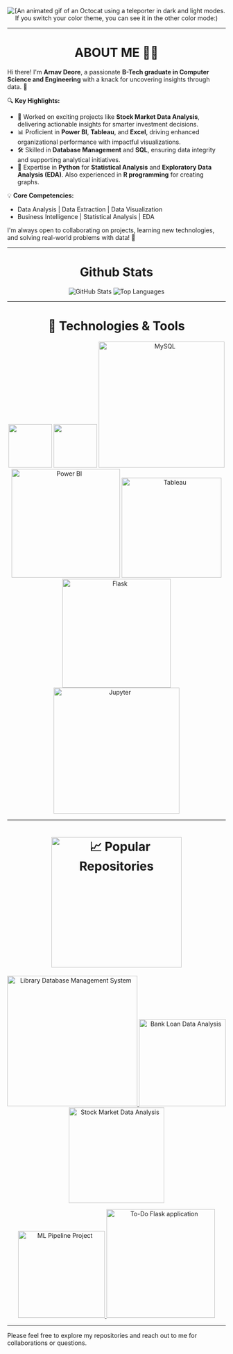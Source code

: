 
<p align="center">
  <picture>
  <source media="(prefers-color-scheme: dark)" srcset="https://user-images.githubusercontent.com/19292210/199123129-b9c2437d-4e6d-4f1c-a7ea-d9a91babb41d.gif">
  <source media="(prefers-color-scheme: light)" srcset="https://user-images.githubusercontent.com/19292210/88347096-c067a980-ccfe-11ea-8a06-bdaf552fee06.gif">
  <img alt="[An animated gif of an Octocat using a teleporter in dark and light modes. If you switch your color theme, you can see it in the other color mode:)" src="https://user-images.githubusercontent.com/25423296/163456779-a8556205-d0a5-45e2-ac17-42d089e3c3f8.png](https://user-images.githubusercontent.com/19292210/88347096-c067a980-ccfe-11ea-8a06-bdaf552fee06.gif)">
</picture>
</p>


<!--
**arnavdeore/arnavdeore** is a ✨ _special_ ✨ repository because its `README.md` (this file) appears on your GitHub profile.

Here are some ideas to get you started:

- 🔭 I’m currently working on ...
- 🌱 I’m currently learning ...
- 👯 I’m looking to collaborate on ...
- 🤔 I’m looking for help with ...
- 💬 Ask me about ...
- 📫 How to reach me: ...
- 😄 Pronouns: ...
- ⚡ Fun fact: ...
-->
---

<h1 align="center">ABOUT ME 👨‍💻</h1>
Hi there! I'm <strong>Arnav Deore</strong>, a passionate <strong>B-Tech graduate in Computer Science and Engineering</strong> with a knack for uncovering insights through data. 🚀 

🔍 **Key Highlights:**
- 🧩 Worked on exciting projects like **Stock Market Data Analysis**, delivering actionable insights for smarter investment decisions.
- 📊 Proficient in **Power BI**, **Tableau**, and **Excel**, driving enhanced organizational performance with impactful visualizations.
- 🛠️ Skilled in **Database Management** and **SQL**, ensuring data integrity and supporting analytical initiatives.
- 🐍 Expertise in **Python** for **Statistical Analysis** and **Exploratory Data Analysis (EDA)**. Also experienced in **R programming** for creating graphs.

💡 **Core Competencies:**
- Data Analysis | Data Extraction | Data Visualization  
- Business Intelligence | Statistical Analysis | EDA  

I'm always open to collaborating on projects, learning new technologies, and solving real-world problems with data! 🌟


---

 <h1 align="center">Github Stats</h1>
 <p align="center">
  <img src="https://github-readme-stats.vercel.app/api?username=arnavdeore&show_icons=true&hide_title=true" alt="GitHub Stats" />
  <img src="https://github-readme-stats.vercel.app/api/top-langs/?username=arnavdeore&theme=vue-dark&show_icons=true&hide_border=true&layout=compact" alt="Top Languages" />
</p>

---

<h1 align="center">🔧 Technologies & Tools</h1>
<p align="center">
   <img src="https://user-images.githubusercontent.com/74038190/212257472-08e52665-c503-4bd9-aa20-f5a4dae769b5.gif" width="100">  <img src="https://user-images.githubusercontent.com/74038190/212257468-1e9a91f1-b626-4baa-b15d-5c385dfa7ed2.gif" width="100"> 
   <img src="https://img.shields.io/badge/MySQL-4479A1?style=flat&logo=mysql&logoColor=white" width="290" alt="MySQL"/> 
   <img src="https://img.shields.io/badge/Power%20BI-F2C811?style=flat&logo=powerbi&logoColor=white" width="250" alt="Power BI"/> 
   <img src="https://img.shields.io/badge/Tableau-E97627?style=flat&logo=tableau&logoColor=white" width="230" alt="Tableau"/>
   <img src="https://img.shields.io/badge/Flask-000000?style=flat&logo=flask&logoColor=white" width="250" alt="Flask"/>
   <img src="https://img.shields.io/badge/Jupyter-F37626?style=flat&logo=jupyter&logoColor=white" width="290" alt="Jupyter"/>
</p>

---

<h1 align="center"><img src="https://img.shields.io/badge/📈 Popular Repositories-4479A1?style=flat&logo=github&logoColor=white" alt="📈 Popular Repositories" width="300"/></h1>

<p align="center">
  <a href="https://github.com/arnavdeore/Library-Database-Management-System" target="_blank">
    <img src="https://img.shields.io/badge/Library--Database--Management--System-4479A1?style=flat&logo=github&logoColor=white" alt="Library Database Management System" width="300"/>
  </a>
  <a href="https://github.com/arnavdeore/Bank-Loan-Data-Analysis" target="_blank">
    <img src="https://img.shields.io/badge/Bank--Loan--Data--Analysis-4479A1?style=flat&logo=github&logoColor=white" alt="Bank Loan Data Analysis" width="200">
  </a>
   <a href="https://github.com/arnavdeore/Stock-Market-Data-Analysis" target="_blank">
    <img src="https://img.shields.io/badge/Stock--Market--Data--Analysis-4479A1?style=flat&logo=github&logoColor=white" alt="Stock Market Data Analysis" width="220">
  </a>
</p> 


<p align="center">
   <a href="https://github.com/arnavdeore/ML_Pipeline_Project" target="_blank">
    <img src="https://img.shields.io/badge/ML--Pipelin--Project-4479A1?style=flat&logo=github&logoColor=white" alt="ML Pipeline Project" width="200">
  </a>
  <a href="https://github.com/arnavdeore/To-Do_Flask_application" target="_blank">
    <img src="https://img.shields.io/badge/To--Do_Flask_application-4479A1?style=flat&logo=github&logoColor=white" alt="To-Do Flask application" width="250">
  </a>
</p>


---
Please feel free to explore my repositories and reach out to me for collaborations or questions.

